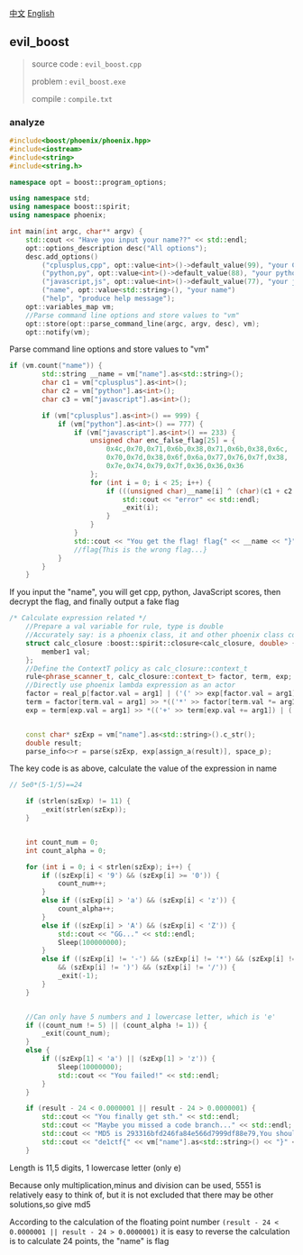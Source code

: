 [中文](./README_zh.md) [English](./README.md)
## evil_boost

> source code : `evil_boost.cpp`
>
> problem : `evil_boost.exe`
>
> compile : `compile.txt`



### analyze

```C++
#include<boost/phoenix/phoenix.hpp>
#include<iostream>
#include<string>
#include<string.h>

namespace opt = boost::program_options;

using namespace std;
using namespace boost::spirit;
using namespace phoenix;

int main(int argc, char** argv) {
	std::cout << "Have you input your name??" << std::endl;
	opt::options_description desc("All options");
	desc.add_options()
		("cplusplus,cpp", opt::value<int>()->default_value(99), "your C++ grades")
		("python,py", opt::value<int>()->default_value(88), "your python grades")
		("javascript,js", opt::value<int>()->default_value(77), "your javascript grades")
		("name", opt::value<std::string>(), "your name")
		("help", "produce help message");
	opt::variables_map vm;
	//Parse command line options and store values to "vm"
	opt::store(opt::parse_command_line(argc, argv, desc), vm);
	opt::notify(vm);
```

Parse command line options and store values to "vm"

```C++
if (vm.count("name")) {
		std::string __name = vm["name"].as<std::string>();
		char c1 = vm["cplusplus"].as<int>();
		char c2 = vm["python"].as<int>();
		char c3 = vm["javascript"].as<int>();

		if (vm["cplusplus"].as<int>() == 999) {
			if (vm["python"].as<int>() == 777) {
				if (vm["javascript"].as<int>() == 233) {
					unsigned char enc_false_flag[25] = {
						0x4c,0x70,0x71,0x6b,0x38,0x71,0x6b,0x38,0x6c,
						0x70,0x7d,0x38,0x6f,0x6a,0x77,0x76,0x7f,0x38,
						0x7e,0x74,0x79,0x7f,0x36,0x36,0x36
					};
					for (int i = 0; i < 25; i++) {
						if (((unsigned char)__name[i] ^ (char)(c1 + c2 * c3)) != enc_false_flag[i]) {
							std::cout << "error" << std::endl;
							_exit(i);
						}
					}
				}
				std::cout << "You get the flag! flag{" << __name << "}" << std::endl;
				//flag{This is the wrong flag...}
			}
		}
	}
```

If you input the "name", you will get cpp, python, JavaScript scores, then decrypt the flag, and finally output a fake flag

```C++
/* Calculate expression related */
	//Prepare a val variable for rule, type is double
	//Accurately say: is a phoenix class, it and other phoenix class constitute a lambda expression, can be seen as a double in the lambda
	struct calc_closure :boost::spirit::closure<calc_closure, double> {
		member1 val;
	};
	//Define the ContextT policy as calc_closure::context_t
	rule<phrase_scanner_t, calc_closure::context_t> factor, term, exp;
	//Directly use phoenix lambda expression as an actor
	factor = real_p[factor.val = arg1] | ('(' >> exp[factor.val = arg1] >> ')');
	term = factor[term.val = arg1] >> *(('*' >> factor[term.val *= arg1]) | ('/' >> factor[term.val /= arg1]));
	exp = term[exp.val = arg1] >> *(('+' >> term[exp.val += arg1]) | ('-' >> term[exp.val -= arg1]));


	const char* szExp = vm["name"].as<std::string>().c_str();
	double result;
	parse_info<>r = parse(szExp, exp[assign_a(result)], space_p);
```



The key code is as above, calculate the value of the expression in name

```C++
// 5e0*(5-1/5)==24

	if (strlen(szExp) != 11) {
		_exit(strlen(szExp));
	}


	int count_num = 0;
	int count_alpha = 0;

	for (int i = 0; i < strlen(szExp); i++) {
		if ((szExp[i] < '9') && (szExp[i] >= '0')) {
			count_num++;
		}
		else if ((szExp[i] > 'a') && (szExp[i] < 'z')) {
			count_alpha++;
		}
		else if ((szExp[i] > 'A') && (szExp[i] < 'Z')) {
			std::cout << "GG..." << std::endl;
			Sleep(100000000);
		}
		else if ((szExp[i] != '-') && (szExp[i] != '*') && (szExp[i] != '(')
			&& (szExp[i] != ')') && (szExp[i] != '/')) {
			_exit(-1);
		}
	}


	//Can only have 5 numbers and 1 lowercase letter, which is 'e'
	if ((count_num != 5) || (count_alpha != 1)) {
		_exit(count_num);
	}
	else {
		if ((szExp[1] < 'a') || (szExp[1] > 'z')) {
			Sleep(10000000);
			std::cout << "You failed!" << std::endl;
		}
	}

	if (result - 24 < 0.0000001 || result - 24 > 0.0000001) {
		std::cout << "You finally get sth." << std::endl;
		std::cout << "Maybe you missed a code branch..." << std::endl;
		std::cout << "MD5 is 293316bfd246fa84e566d7999df88e79,You should check it!" << std::endl;
		std::cout << "de1ctf{" << vm["name"].as<std::string>() << "}" << std::endl;
	}
```

 Length is 11,5 digits, 1 lowercase letter (only e)



Because only multiplication,minus and division can be used, 5551 is relatively easy to think of, but it is not excluded that there may be other solutions,so give md5  

According to the calculation of the floating point number `(result - 24 < 0.0000001 || result - 24 > 0.0000001)` it is easy to reverse the calculation is to calculate 24 points, the "name" is flag
